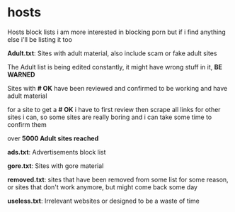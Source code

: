# hosts
Hosts block lists
i am more interested in blocking porn
but if i find anything else i'll be listing it too

**Adult.txt**: Sites with adult material, also include scam or fake adult sites

The Adult list is being edited constantly, it might have wrong stuff in it, **BE WARNED**

Sites with **# OK** have been reviewed and confirmed to be working and have adult material

for a site to get a **# OK** i have to first review then scrape all links for other sites i can, so some sites are really boring and i can take some time to confirm them

over **5000 Adult sites reached**

**ads.txt**: Advertisements block list

**gore.txt**: Sites with gore material

**removed.txt**: sites that have been removed from some list for some reason, or sites that don't work anymore, but might come back some day

**useless.txt**: Irrelevant websites or designed to be a waste of time
